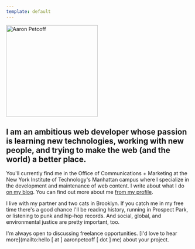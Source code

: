 ```yaml
---
template: default
---
```

<div class="home-image"><img src="/img/about.jpg" alt="Aaron Petcoff" width="250" height="250"></div>

<h2 class="home-lede">
I am an ambitious web developer whose passion is learning new technologies, working with new people, and trying to make the web (and the world) a better place.
</h2>

You'll currently find me in the Office of Communications + Marketing at the New York Institute of Technology's Manhattan campus where I specialize in the development and maintenance of web content. I write about what I do [on my blog](/blog/). You can find out more about me [from my profile](/profile/).

I live with my partner and two cats in Brooklyn. If you catch me in my free time there's a good chance I'll be reading history, running in Prospect Park, or listening to punk and hip-hop records. And social, global, and environmental justice are pretty important, too.

I'm always open to discussing freelance opportunities. [I'd love to hear more](mailto:hello [ at ]  aaronpetcoff [ dot ] me) about your project.